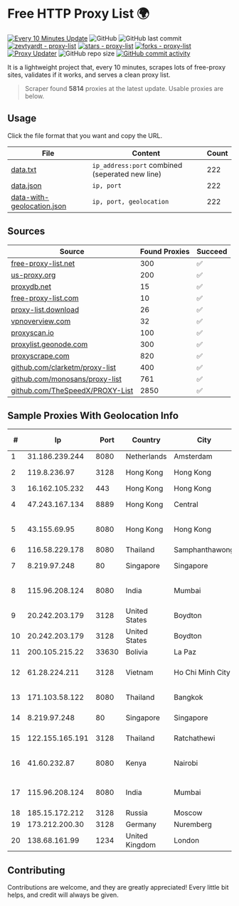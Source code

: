 
# Free HTTP Proxy List 🌍

[![Every 10 Minutes Update](https://github.com/mertguvencli/http-proxy-list/actions/workflows/main.yml/badge.svg?branch=main)](https://github.com/mertguvencli/http-proxy-list/actions/workflows/main.yml)
![GitHub](https://img.shields.io/github/license/mertguvencli/http-proxy-list)
![GitHub last commit](https://img.shields.io/github/last-commit/mertguvencli/http-proxy-list)
[![zevtyardt - proxy-list](https://img.shields.io/static/v1?label=zevtyardt&message=proxy-list&color=blue&logo=github)](https://github.com/zevtyardt/proxy-list "Go to GitHub repo")
[![stars - proxy-list](https://img.shields.io/github/stars/zevtyardt/proxy-list?style=social)](https://github.com/zevtyardt/proxy-list)
[![forks - proxy-list](https://img.shields.io/github/forks/zevtyardt/proxy-list?style=social)](https://github.com/zevtyardt/proxy-list)
[![Proxy Updater](https://github.com/zevtyardt/proxy-list/workflows/Proxy%20Updater/badge.svg)](https://github.com/zevtyardt/proxy-list/actions?query=workflow:"Proxy+Updater")
![GitHub repo size](https://img.shields.io/github/repo-size/zevtyardt/proxy-list)
[![GitHub commit activity](https://img.shields.io/github/commit-activity/m/zevtyardt/proxy-list?logo=commits)](https://github.com/zevtyardt/proxy-list/commits/main)

It is a lightweight project that, every 10 minutes, scrapes lots of free-proxy sites, validates if it works, and serves a clean proxy list.

> Scraper found **5814** proxies at the latest update. Usable proxies are below.

## Usage

Click the file format that you want and copy the URL.

|File|Content|Count|
|----|-------|-----|
|[data.txt](https://raw.githubusercontent.com/mertguvencli/http-proxy-list/main/proxy-list/data.txt)|`ip_address:port` combined (seperated new line)|222|
|[data.json](https://raw.githubusercontent.com/mertguvencli/http-proxy-list/main/proxy-list/data.json)|`ip, port`|222|
|[data-with-geolocation.json](https://raw.githubusercontent.com/mertguvencli/http-proxy-list/main/proxy-list/data-with-geolocation.json)|`ip, port, geolocation`|222|

## Sources

|Source|Found Proxies|Succeed|
|------|-------------|-------|
|[free-proxy-list.net](https://free-proxy-list.net)|300|✅|
|[us-proxy.org](https://www.us-proxy.org)|200|✅|
|[proxydb.net](http://proxydb.net)|15|✅|
|[free-proxy-list.com](https://free-proxy-list.com/?page=&port=&type%5B%5D=http&type%5B%5D=https&up_time=0&search=Search)|10|✅|
|[proxy-list.download](https://www.proxy-list.download/HTTP)|26|✅|
|[vpnoverview.com](https://vpnoverview.com/privacy/anonymous-browsing/free-proxy-servers)|32|✅|
|[proxyscan.io](https://www.proxyscan.io)|100|✅|
|[proxylist.geonode.com](https://proxylist.geonode.com/api/proxy-list?limit=300&page=1&sort_by=lastChecked&sort_type=desc&protocols=http,https)|300|✅|
|[proxyscrape.com](https://api.proxyscrape.com/v2/?request=displayproxies&protocol=http&timeout=10000&country=all&ssl=all&anonymity=all)|820|✅|
|[github.com/clarketm/proxy-list](https://raw.githubusercontent.com/clarketm/proxy-list/master/proxy-list-raw.txt)|400|✅|
|[github.com/monosans/proxy-list](https://raw.githubusercontent.com/monosans/proxy-list/main/proxies/http.txt)|761|✅|
|[github.com/TheSpeedX/PROXY-List](https://raw.githubusercontent.com/TheSpeedX/PROXY-List/master/http.txt)|2850|✅|


## Sample Proxies With Geolocation Info

|#|Ip|Port|Country|City|Internet Service Provider|
|-|--|----|-------|----|-------------------------|
|1|31.186.239.244|8080|Netherlands|Amsterdam|NetSkope Inc|
|2|119.8.236.97|3128|Hong Kong|Hong Kong|Huawei International Pte. Ltd.|
|3|16.162.105.232|443|Hong Kong|Hong Kong|Amazon.com|
|4|47.243.167.134|8889|Hong Kong|Central|Alibaba (US) Technology Co., Ltd.|
|5|43.155.69.95|8080|Hong Kong|Hong Kong|Shenzhen Tencent Computer Systems Company Limited|
|6|116.58.229.178|8080|Thailand|Samphanthawong|CAT-BB|
|7|8.219.97.248|80|Singapore|Singapore|Alibaba (US) Technology Co., Ltd.|
|8|115.96.208.124|8080|India|Mumbai|Hathway IP over Cable Internet Access|
|9|20.242.203.179|3128|United States|Boydton|Microsoft Corporation|
|10|20.242.203.179|3128|United States|Boydton|Microsoft Corporation|
|11|200.105.215.22|33630|Bolivia|La Paz|AXS Bolivia S. A.|
|12|61.28.224.211|3128|Vietnam|Ho Chi Minh City|Vinadata broadcast via vinagame AS Number|
|13|171.103.58.122|8080|Thailand|Bangkok|True Internet Co., Ltd.|
|14|8.219.97.248|80|Singapore|Singapore|Alibaba (US) Technology Co., Ltd.|
|15|122.155.165.191|3128|Thailand|Ratchathewi|CAT Telecom Public Company Limited|
|16|41.60.232.87|8080|Kenya|Nairobi|Maintainer Liquid Telecommunications Operations Limited|
|17|115.96.208.124|8080|India|Mumbai|Hathway IP over Cable Internet Access|
|18|185.15.172.212|3128|Russia|Moscow|SafeData LLC|
|19|173.212.200.30|3128|Germany|Nuremberg|Contabo GmbH|
|20|138.68.161.99|1234|United Kingdom|London|DigitalOcean, LLC|



## Contributing

Contributions are welcome, and they are greatly appreciated! Every
little bit helps, and credit will always be given.

